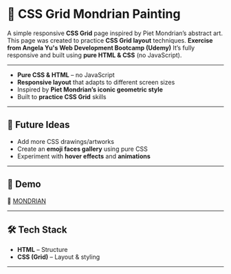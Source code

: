 # 🎨 CSS Grid Mondrian Painting  

A simple responsive **CSS Grid** page inspired by Piet Mondrian’s abstract art.  
This page was created to practice **CSS Grid layout** techniques. 
**Exercise from Angela Yu's Web Development Bootcamp (Udemy)**
It’s fully responsive and built using **pure HTML & CSS** (no JavaScript).  

---

- **Pure CSS & HTML** – no JavaScript  
- **Responsive layout** that adapts to different screen sizes  
- Inspired by **Piet Mondrian’s iconic geometric style**  
- Built to **practice CSS Grid** skills  

---

## 🎯 Future Ideas  

- Add more CSS drawings/artworks  
- Create an **emoji faces gallery** using pure CSS  
- Experiment with **hover effects** and **animations**
  
---

## 🚀 Demo  

🔗 [MONDRIAN](https://gayatri-kumari.github.io/VanillaJs-Mini-Projects/singleMondrianArt/painting_responsive.html)

---

## 🛠️ Tech Stack  

- **HTML** – Structure  
- **CSS (Grid)** – Layout & styling  

---
